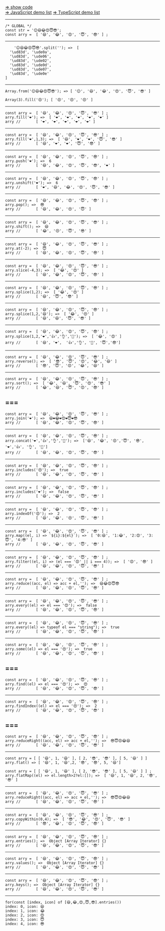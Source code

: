[ => show code](/demo.js) <br>
[ => JavaScript demo list](https://github.com/born-kes/born-kes/tree/master/js/)
[ => TypeScript demo list](https://github.com/born-kes/born-kes/tree/master/typescript/)

---
    /* GLOBAL */
    const str = '😊😆😂😍😇😎';
    const arry =  [ '😆', '😂', '😍', '😇', '😎' ] ;
---
```
    '😊😆😂😍😇😎'.split(''); =>  [
  '\ud83d', '\ude0a',
  '\ud83d', '\ude06',
  '\ud83d', '\ude02',
  '\ud83d', '\ude0d',
  '\ud83d', '\ude07',
  '\ud83d', '\ude0e'
]
```
---
    Array.from('😊😆😂😍😇😎'); => [ '😊', '😆', '😂', '😍', '😇', '😎' ]

    Array(3).fill('😍'); [ '😍', '😍', '😍' ]
---
    const arry =  [ '😆', '😂', '😍', '😇', '😎' ] ;
    arry.fill('❤'); =>  [ '❤', '❤', '❤', '❤', '❤' ]
    arry //       [ '❤', '❤', '❤', '❤', '❤' ]
---
    const arry =  [ '😆', '😂', '😍', '😇', '😎' ] ;
    arry.fill('❤',1,3); =>  [ '😆', '❤', '❤', '😇', '😎' ]
    arry //       [ '😆', '❤', '❤', '😇', '😎' ]
---
    const arry =  [ '😆', '😂', '😍', '😇', '😎' ] ;
    arry.push('❤'); =>  6
    arry //       [ '😆', '😂', '😍', '😇', '😎', '❤' ]
---
    const arry =  [ '😆', '😂', '😍', '😇', '😎' ] ;
    arry.unshift('❤'); =>  6
    arry //       [ '❤', '😆', '😂', '😍', '😇', '😎' ]
---
    const arry =  [ '😆', '😂', '😍', '😇', '😎' ] ;
    arry.pop(); =>  😎
    arry //       [ '😆', '😂', '😍', '😇' ]
---
    const arry =  [ '😆', '😂', '😍', '😇', '😎' ] ;
    arry.shift(); =>  😆
    arry //       [ '😂', '😍', '😇', '😎' ]
---
    const arry =  [ '😆', '😂', '😍', '😇', '😎' ] ;
    arry.at(-2); =>  😇
    arry //       [ '😆', '😂', '😍', '😇', '😎' ]
---
    const arry =  [ '😆', '😂', '😍', '😇', '😎' ] ;
    arry.slice(-4,3); =>  [ '😂', '😍' ]
    arry //       [ '😆', '😂', '😍', '😇', '😎' ]
---
    const arry =  [ '😆', '😂', '😍', '😇', '😎' ] ;
    arry.splice(1,2); =>  [ '😂', '😍' ]
    arry //       [ '😆', '😇', '😎' ]
---
    const arry =  [ '😆', '😂', '😍', '😇', '😎' ] ;
    arry.splice(1,2,'😆'); =>  [ '😂', '😍' ]
    arry //       [ '😆', '😆', '😇', '😎' ]
---
    const arry =  [ '😆', '😂', '😍', '😇', '😎' ] ;
    arry.splice(1,2,'❤','👍','👌','👋'); =>  [ '😂', '😍' ]
    arry //       [ '😆', '❤',  '👍','👌', '👋', '😇','😎']
---
    const arry =  [ '😆', '😂', '😍', '😇', '😎' ] ;
    arry.reverse(); =>  [ '😎', '😇', '😍', '😂', '😆' ]
    arry //       [ '😎', '😇', '😍', '😂', '😆' ]
---
    const arry =  [ '😆', '😂', '😍', '😇', '😎' ] ;
    arry.sort(); =>  [ '😂', '😆', '😇', '😍', '😎' ]
    arry //       [ '😂', '😆', '😇', '😍', '😎' ]
===
---
    const arry =  [ '😆', '😂', '😍', '😇', '😎' ] ;
    arry.join('❤'); =>  😆❤😂❤😍❤😇❤😎
    arry //       [ '😆', '😂', '😍', '😇', '😎' ]
---
    const arry =  [ '😆', '😂', '😍', '😇', '😎' ] ;
    arry.concat('❤','👍','👌','👋'); =>  ['😆', '😂', '😍','😇', '😎', '❤','👍', '👌', '👋']
    arry //       [ '😆', '😂', '😍', '😇', '😎' ]
---
    const arry =  [ '😆', '😂', '😍', '😇', '😎' ] ;
    arry.includes('😍'); =>  true
    arry //       [ '😆', '😂', '😍', '😇', '😎' ]
---
    const arry =  [ '😆', '😂', '😍', '😇', '😎' ] ;
    arry.includes('❤'); =>  false
    arry //       [ '😆', '😂', '😍', '😇', '😎' ]
---
    const arry =  [ '😆', '😂', '😍', '😇', '😎' ] ;
    arry.indexOf('😍'); =>  2
    arry //       [ '😆', '😂', '😍', '😇', '😎' ]
---
    const arry =  [ '😆', '😂', '😍', '😇', '😎' ] ;
    arry.map((el, i) => `${i}:${el}`); =>  [ '0:😆', '1:😂', '2:😍', '3:😇', '4:😎' ]
    arry //       [ '😆', '😂', '😍', '😇', '😎' ]
---
    const arry =  [ '😆', '😂', '😍', '😇', '😎' ] ;
    arry.filter((el, i) => (el === '😍' || i === 4)); =>  [ '😍', '😎' ]
    arry //       [ '😆', '😂', '😍', '😇', '😎' ]
---
    const arry =  [ '😆', '😂', '😍', '😇', '😎' ] ;
    arry.reduce((acc, el) => acc + el,''); =>  😆😂😍😇😎
    arry //       [ '😆', '😂', '😍', '😇', '😎' ]
---
    const arry =  [ '😆', '😂', '😍', '😇', '😎' ] ;
    arry.every((el) => el === '😍'); =>  false
    arry //       [ '😆', '😂', '😍', '😇', '😎' ]
---
    const arry =  [ '😆', '😂', '😍', '😇', '😎' ] ;
    arry.every((el) => typeof el === "string"); =>  true
    arry //       [ '😆', '😂', '😍', '😇', '😎' ]
---
    const arry =  [ '😆', '😂', '😍', '😇', '😎' ] ;
    arry.some((el) => el === '😍'); =>  true
    arry //       [ '😆', '😂', '😍', '😇', '😎' ]
===
---
    const arry =  [ '😆', '😂', '😍', '😇', '😎' ] ;
    arry.find((el) => el === '😍'); =>  😍
    arry //       [ '😆', '😂', '😍', '😇', '😎' ]
---
    const arry =  [ '😆', '😂', '😍', '😇', '😎' ] ;
    arry.findIndex((el) => el === '😍'); =>  2
    arry //       [ '😆', '😂', '😍', '😇', '😎' ]
===
---
    const arry =  [ '😆', '😂', '😍', '😇', '😎' ] ;
    arry.reduceRight((acc, el) => acc + el,''); =>  😎😇😍😂😆
    arry //       [ '😆', '😂', '😍', '😇', '😎' ]
---
    const arry = [ [ '😆', 1, '😆' ], [ 2, '😎', '😎' ], [ 5, '😆' ] ]
    arry.flat() => [ '😆', 1, '😆',2, '😎', '😎', 5, '😆']

    const arry = [ [ '😆', 1, '😆' ], [ 2, '😎', '😎' ], [ 5, '😆' ] ] ;
    arry.flatMap((el) => el.length>2?el:[]); =>  [ '😆', 1, '😆', 2, '😎', '😎' ]
---
    const arry =  [ '😆', '😂', '😍', '😇', '😎' ] ;
    arry.reduceRight((acc, el) => acc + el,''); =>  😎😇😍😂😆
    arry //       [ '😆', '😂', '😍', '😇', '😎' ]
---
    const arry =  [ '😆', '😂', '😍', '😇', '😎' ] ;
    arry.copyWithin(0,4); =>  [ '😎', '😂', '😍', '😇', '😎' ]
    arry //       [ '😎', '😂', '😍', '😇', '😎' ]
---
    const arry =  [ '😆', '😂', '😍', '😇', '😎' ] ;
    arry.entries(); =>  Object [Array Iterator] {}
    arry //       [ '😆', '😂', '😍', '😇', '😎' ]
---
    const arry =  [ '😆', '😂', '😍', '😇', '😎' ] ;
    arry.values(); =>  Object [Array Iterator] {}
    arry //       [ '😆', '😂', '😍', '😇', '😎' ]
---
    const arry =  [ '😆', '😂', '😍', '😇', '😎' ] ;
    arry.keys(); =>  Object [Array Iterator] {}
    arry //       [ '😆', '😂', '😍', '😇', '😎' ]
---
    for(const [index, icon] of [😆,😂,😍,😇,😎].entries())
    index: 0, icon: 😆
    index: 1, icon: 😂
    index: 2, icon: 😍
    index: 3, icon: 😇
    index: 4, icon: 😎
